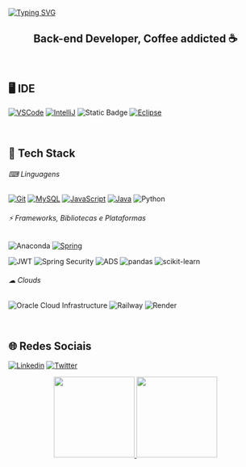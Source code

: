 [![Typing SVG](https://readme-typing-svg.herokuapp.com?font=Titan+One&size=40&pause=1000&color=FF0000&center=true&vCenter=true&width=1000&lines=Igor+Aguiar)](https://git.io/typing-svg)

<h2 align=center> Back-end Developer, Coffee addicted ☕  </h2>
<br>


## 🖥 IDE
[![VSCode](https://img.shields.io/badge/Visual_Studio_Code-0078D4?style=for-the-badge&logo=visual%20studio%20code&logoColor=white)](https://code.visualstudio.com)
[![IntelliJ](https://img.shields.io/badge/IntelliJ_IDEA-000000.svg?style=for-the-badge&logo=intellij-idea&logoColor=white)](https://www.jetbrains.com/pt-br/idea/)
![Static Badge](https://img.shields.io/badge/Jupyter-F37626?style=for-the-badge&logo=Jupyter&logoColor=fff)
[![Eclipse](https://img.shields.io/badge/Eclipse-2C2255?style=for-the-badge&logo=eclipse&logoColor=white)](https://eclipseide.org)

<br>

## 🤖 Tech Stack

###### ⌨ Linguagens

[![Git](https://img.shields.io/badge/GIT-E44C30?style=for-the-badge&logo=git&logoColor=white)](https://git-scm.com)
[![MySQL](https://img.shields.io/badge/MySQL-005C84?style=for-the-badge&logo=mysql&logoColor=white)](https://www.mysql.com)
[![JavaScript](https://img.shields.io/badge/JavaScript-F7DF1E?style=for-the-badge&logo=javascript&logoColor=black)](https://pt.wikipedia.org/wiki/JavaScript)
[![Java](https://img.shields.io/badge/Java-ED8B00?style=for-the-badge&logo=openjdk&logoColor=white)](https://www.java.com/pt-BR/)
![Python](https://img.shields.io/badge/Python-3776AB?style=for-the-badge&logo=Python&logoColor=fff)

###### ⚡ Frameworks, Bibliotecas e Plataformas

<div>

![Anaconda](https://img.shields.io/badge/Anaconda-44A833?style=for-the-badge&logo=Anaconda&logoColor=white)
[![Spring](https://img.shields.io/badge/Spring-6DB33F?style=for-the-badge&logo=spring&logoColor=white)](https://spring.io/projects/spring-boot)

</div>

<div>
  
![JWT](https://img.shields.io/badge/json%20web%20tokens-323330?style=for-the-badge&logo=json-web-tokens&logoColor=pink)
![Spring Security](https://img.shields.io/badge/Spring_Security-6DB33F?style=for-the-badge&logo=Spring-Security&logoColor=white)
![ADS](https://img.shields.io/badge/Oracle%20ADS-F80000?style=for-the-badge&logo=Oracle&logoColor=white)
![pandas](https://img.shields.io/badge/pandas-150458?style=for-the-badge&logo=pandas&logoColor=white)
![scikit-learn](https://img.shields.io/badge/scikit_learn-F7931E?style=for-the-badge&logo=scikit-learn&logoColor=white&labelColor=F7931E)




</div>


###### ☁ Clouds

![Oracle Cloud Infrastructure](https://img.shields.io/badge/OCI-F80000?style=for-the-badge&logo=Oracle&logoColor=white)
![Railway](https://img.shields.io/badge/Railway-0B0D0E?style=for-the-badge&logo=Railway&logoColor=white)
![Render](https://img.shields.io/badge/Render-46E3B7?style=for-the-badge&logo=Render&logoColor=white)

<br>

## 🌐 Redes Sociais
[![Linkedin](https://img.shields.io/badge/LinkedIn-0077B5?style=for-the-badge&logo=linkedin&logoColor=white)]()
[![Twitter](https://img.shields.io/badge/Twitter-1DA1F2?style=for-the-badge&logo=twitter&logoColor=white)]()




<div  align=center>
<a href="https://github.com/IgorAgui">
  <img height="160em" src="https://github-readme-stats-eight-theta.vercel.app/api?username=IgorAgui&show_icons=true&theme=dracula&include_all_commits=true&count_private=true"/>

<img height="160em" src="https://github-readme-stats-eight-theta.vercel.app/api/top-langs/?username=IgorAgui&layout=compact&langs_count=8&theme=dracula"/>
 </div>


 

